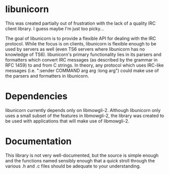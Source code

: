 # libunicorn

This was created partially out of frustration with the lack of a quality
IRC client library. I guess maybe I'm just too picky...

The goal of libunicorn is to provide a flexible API for dealing with the
IRC protocol. While the focus is on clients, libunicorn is flexible enough
to be used by servers as well (even TS6 servers where libunicorn has no
knowledge of TS6). libunicorn's primary functionality lies in its parsers
and formatters which convert IRC messages (as described by the grammar
in RFC 1459) to and from C strings. In theory, any protocol which uses
IRC-like messages (i.e. ":sender COMMAND arg arg :long arg") could make
use of the parsers and formatters in libunicorn.

# Dependencies

libunicorn currently depends only on libmowgli-2. Although libunicorn only
uses a small subset of the features in libmowgli-2, the library was
created to be used with applications that will make use of libmowgli-2.

# Documentation

This library is not very well-documented, but the source is simple enough
and the functions named sensibly enough that a quick stroll through the
various .h and .c files should be adequate to your understanding.
